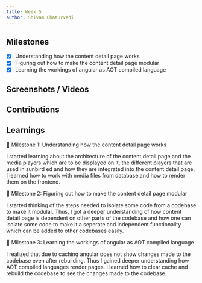 ```yaml
---
title: Week 5
author: Shivam Chaturvedi
---
```


## Milestones
- [x] Understanding how the content detail page works
- [x] Figuring out how to make the content detail page modular 
- [x] Learning the workings of angular as AOT compiled language

## Screenshots / Videos 

## Contributions
## Learnings
🎯 Milestone 1: Understanding how the content detail page works

I started learning about the architecture of the content detail page and the media players which are to be displayed on it, the different players that are used in sunbird ed and how they are integrated into the content detail page. I learned how to work with media files from database and how to render them on the frontend. 

🎯 Milestone 2: Figuring out how to make the content detail page modular

I started thinking of the steps needed to isolate some code from a codebase to make it modular. Thus, I got a deeper understanding of how content detail page is dependent on other parts of the codebase and how one can isolate some code to make it a seperate and independent functionality which can be added to other codebases easily. 

🎯 Milestone 3: Learning the workings of angular as AOT compiled language

I realized that due to caching angular does not show changes made to the codebase even after rebuilding. Thus I gained deeper understanding how AOT compiled languages render pages. I learned how to clear cache and rebuild the codebase to see the changes made to the codebase.